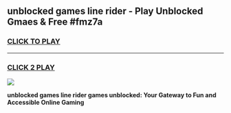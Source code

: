 
## unblocked games line rider - Play Unblocked Gmaes & Free #fmz7a
<h3>
<a href="https://news.freeplayer.one?title=unblocked_games_line_rider&ref=03M">CLICK TO PLAY</a></h3>
<hr>

<h3>
<a href="https://news.freeplayer.one?title=unblocked_games_line_rider&ref=03M">CLICK 2 PLAY</a>
  
</h3>

<a href="https://news.freeplayer.one?title=unblocked_games_line_rider&ref=03M"><img src="https://clearcache.store/games.png"></a>


**unblocked games line rider games unblocked: Your Gateway to Fun and Accessible Online Gaming**
